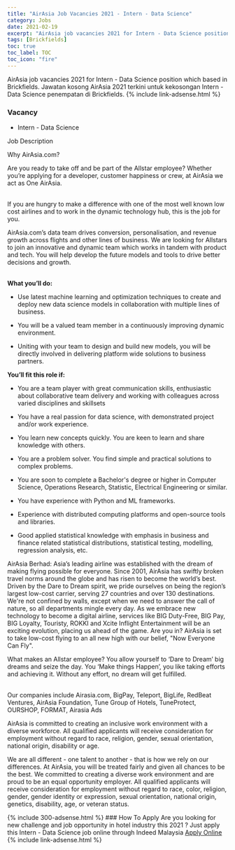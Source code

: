 ```yaml
---
title: "AirAsia Job Vacancies 2021 - Intern - Data Science" 
category: Jobs 
date: 2021-02-19 
excerpt: "AirAsia job vacancies 2021 for Intern - Data Science position which based in Brickfields. Jawatan kosong AirAsia 2021 terkini untuk kekosongan Intern - Data Science penempatan di Brickfields" 
tags: [Brickfields] 
toc: true 
toc_label: TOC 
toc_icon: "fire" 
--- 
```


AirAsia job vacancies 2021 for Intern - Data Science position which based in Brickfields. Jawatan kosong AirAsia 2021 terkini untuk kekosongan Intern - Data Science penempatan di Brickfields. 
{% include link-adsense.html %} 
### Vacancy 
- Intern - Data Science 
<div><div><p>Job Description</p><p>
Why AirAsia.com?</p><p>
Are you ready to take off and be part of the Allstar employee? Whether you&#8217;re applying for a developer, customer happiness or crew, at AirAsia we act as One AirAsia.</p><p></p><p><br>
If you are hungry to make a difference with one of the most well known low cost airlines and to work in the dynamic technology hub, this is the job for you.</p><p></p><p>
AirAsia.com&#8217;s data team drives conversion, personalisation, and revenue growth across flights and other lines of business. We are looking for Allstars to join an innovative and dynamic team which works in tandem with product and tech. You will help develop the future models and tools to drive better decisions and growth.</p><p></p><p><b><br>
What you&#8217;ll do:</b></p><ul><li><p>
Use latest machine learning and optimization techniques to create and deploy new data science models in collaboration with multiple lines of business.</p></li><li><p>
You will be a valued team member in a continuously improving dynamic environment.</p></li><li><p>
Uniting with your team to design and build new models, you will be directly involved in delivering platform wide solutions to business partners.</p></li></ul><p></p><p><b>
You&#8217;ll fit this role if:</b></p><ul><li><p>
You are a team player with great communication skills, enthusiastic about collaborative team delivery and working with colleagues across varied disciplines and skillsets</p></li><li><p>
You have a real passion for data science, with demonstrated project and/or work experience.</p></li><li><p>
You learn new concepts quickly. You are keen to learn and share knowledge with others.</p></li><li><p>
You are a problem solver. You find simple and practical solutions to complex problems.</p></li><li><p>
You are soon to complete a Bachelor's degree or higher in Computer Science, Operations Research, Statistic, Electrical Engineering or similar.</p></li><li><p>
You have experience with Python and ML frameworks.</p></li><li><p>
Experience with distributed computing platforms and open-source tools and libraries.</p></li><li><p>
Good applied statistical knowledge with emphasis in business and finance related statistical distributions, statistical testing, modelling, regression analysis, etc.</p></li></ul><p></p><p>
AirAsia Berhad: Asia&#8217;s leading airline was established with the dream of making flying possible for everyone. Since 2001, AirAsia has swiftly broken travel norms around the globe and has risen to become the world&#8217;s best. Driven by the Dare to Dream spirit, we pride ourselves on being the region&#8217;s largest low-cost carrier, serving 27 countries and over 130 destinations. We're not confined by walls, except when we need to answer the call of nature, so all departments mingle every day. As we embrace new technology to become a digital airline, services like BIG Duty-Free, BIG Pay, BIG Loyalty, Touristy, ROKKI and Xcite Inflight Entertainment will be an exciting evolution, placing us ahead of the game. Are you in? AirAsia is set to take low-cost flying to an all new high with our belief, "Now Everyone Can Fly".</p><p></p><p>
What makes an Allstar employee? You allow yourself to &#8216;Dare to Dream&#8217; big dreams and seize the day. You &#8216;Make things Happen&#8217;, you like taking efforts and achieving it. Without any effort, no dream will get fulfilled.</p><p></p><p><br>
Our companies include Airasia.com, BigPay, Teleport, BigLife, RedBeat Ventures, AirAsia Foundation, Tune Group of Hotels, TuneProtect, OURSHOP, FORMAT, Airasia Ads</p><p></p><p>
AirAsia is committed to creating an inclusive work environment with a diverse workforce. All qualified applicants will receive consideration for employment without regard to race, religion, gender, sexual orientation, national origin, disability or age.</p><p></p><p>
We are all different - one talent to another - that is how we rely on our differences. At AirAsia, you will be treated fairly and given all chances to be the best. We committed to creating a diverse work environment and are proud to be an equal opportunity employer. All qualified applicants will receive consideration for employment without regard to race, color, religion, gender, gender identity or expression, sexual orientation, national origin, genetics, disability, age, or veteran status.</p></div></div> 
{% include 300-adsense.html %} 
### How To Apply 
Are you looking for new challenge and job opportunity in hotel industry this 2021 ?
Just apply this Intern - Data Science job online through Indeed Malaysia 
<a href="https://malaysia.indeed.com/viewjob?jk=fc2dc6373a37ed30" class="btn btn--info" target="_blank" rel="nofollow noopenner">Apply Online</a> 
{% include link-adsense.html %} 